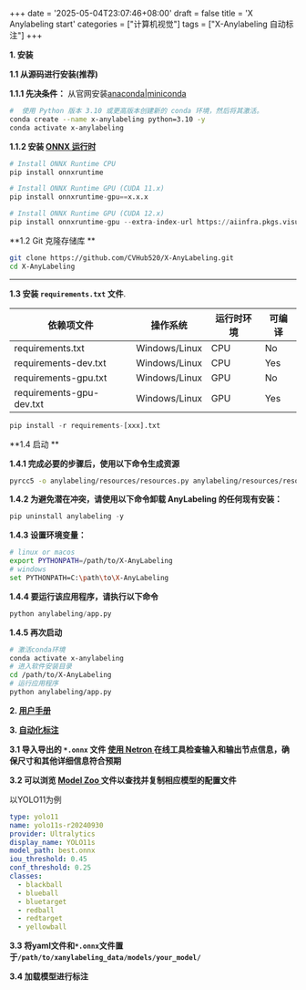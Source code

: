 +++
date = '2025-05-04T23:07:46+08:00'
draft = false
title = 'X Anylabeling start'
categories = ["计算机视觉"]
tags = ["X-Anylabeling 自动标注"]
+++

**1. 安装**

**1.1 从源码进行安装(推荐)**

**1.1.1 先决条件：** 从官网安装[anaconda|miniconda](https://www.anaconda.com/download) 

~~~bash
#  使用 Python 版本 3.10 或更高版本创建新的 conda 环境，然后将其激活。
conda create --name x-anylabeling python=3.10 -y
conda activate x-anylabeling
~~~

**1.1.2 安装  [ONNX 运行时](https://onnxruntime.ai/)**

~~~python
# Install ONNX Runtime CPU
pip install onnxruntime

# Install ONNX Runtime GPU (CUDA 11.x)
pip install onnxruntime-gpu==x.x.x

# Install ONNX Runtime GPU (CUDA 12.x)
pip install onnxruntime-gpu --extra-index-url https://aiinfra.pkgs.visualstudio.com/PublicPackages/_packaging/onnxruntime-cuda-12/pypi/simple/
~~~

**1.2 Git 克隆存储库 **

~~~bash
git clone https://github.com/CVHub520/X-AnyLabeling.git
cd X-AnyLabeling
~~~

****

**1.3  安装 `requirements.txt` 文件**.

| 依赖项文件   |操作系统 |	运行时环境 	|	可编译 	|
| ----------- | ----------- |----------- | ----------- |
| requirements.txt  | Windows/Linux|  CPU	| No |
| requirements-dev.txt   |Windows/Linux       |		CPU	| Yes|
| requirements-gpu.txt | Windows/Linux       |	GPU		|	No |
|requirements-gpu-dev.txt|	 Windows/Linux 	|GPU|Yes|

~~~python
pip install -r requirements-[xxx].txt
~~~

**1.4   启动  **

**1.4.1 完成必要的步骤后，使用以下命令生成资源**

~~~bash
pyrcc5 -o anylabeling/resources/resources.py anylabeling/resources/resources.qrc
~~~

**1.4.2  为避免潜在冲突，请使用以下命令卸载 AnyLabeling 的任何现有安装：**

~~~python
pip uninstall anylabeling -y
~~~

**1.4.3 设置环境变量：**

~~~bash
# linux or macos
export PYTHONPATH=/path/to/X-AnyLabeling
# windows
set PYTHONPATH=C:\path\to\X-AnyLabeling
~~~

**1.4.4 要运行该应用程序，请执行以下命令**

~~~python
python anylabeling/app.py
~~~

**1.4.5 再次启动**

~~~bash
# 激活conda环境
conda activate x-anylabeling
# 进入软件安装目录
cd /path/to/X-AnyLabeling
# 运行应用程序
python anylabeling/app.py
~~~

**2. [用户手册](https://github.com/CVHub520/X-AnyLabeling/blob/main/docs/zh_cn/user_guide.md)**

**3. [自动化标注](https://github.com/CVHub520/X-AnyLabeling/blob/main/docs/en/custom_model.md)**

**3.1 导入导出的  `*.onnx` 文件 [使用 Netron ](https://netron.app/) 在线工具检查输入和输出节点信息，确保尺寸和其他详细信息符合预期**

**3.2 可以浏览  [Model Zoo ](https://github.com/CVHub520/X-AnyLabeling/blob/main/docs/en/model_zoo.md) 文件以查找并复制相应模型的配置文件**

以YOLO11为例

~~~yaml
type: yolo11
name: yolo11s-r20240930
provider: Ultralytics
display_name: YOLO11s
model_path: best.onnx
iou_threshold: 0.45
conf_threshold: 0.25
classes:
  - blackball
  - blueball
  - bluetarget
  - redball
  - redtarget
  - yellowball
~~~

**3.3 将yaml文件和`*.onnx`文件置于`/path/to/xanylabeling_data/models/your_model/`**

**3.4 加载模型进行标注**

